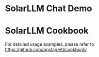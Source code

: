 # SolarLLM Chat Demo

# SolarLLM Cookbook
For detailed usage examples, please refer to https://github.com/upstageAI/cookbook/. 
